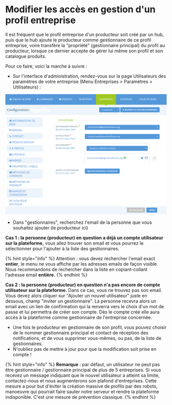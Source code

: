 # Modifier les accès en gestion d'un profil entreprise

Il est fréquent que le profil entreprise d'un producteur soit créé par un hub, puis que le hub ajoute le producteur comme gestionnaire de ce profil entreprise, voire transfère la "propriété" \(gestionnaire principal\) du profil au producteur, lorsque ce dernier accepte de gérer lui même son profil et son catalogue produits. 

Pour ce faire, voici la marche à suivre :

* Sur l'interface d'administration, rendez-vous sur la page Utilisateurs des paramètres de votre entreprise \(Menu Entreprises &gt; Paramètres &gt; Utilisateurs\) : 

![](../../.gitbook/assets/image%20%283%29.png)

* Dans "gestionnaires", recherchez l'email de la personne que vous souhaitez ajouter \(le producteur ici\)

**Cas 1 : la personne \(producteur\) en question a déjà un compte utilisateur sur la plateforme,** vous allez trouver son email et vous pourrez le sélectionner pour l'ajouter à la liste des gestionnaires.

{% hint style="info" %}
Attention : vous devez rechercher l'email exact **entier**, le menu ne vous affiche par les adresses emails de façon visible. Nous recommandons de rechercher dans la liste en copiant-collant l'adresse email **entière.**
{% endhint %}

**Cas 2 : la personne \(producteur\) en question n'a pas encore de compte utilisateur sur la plateforme.** Dans ce cas, vous ne trouvez pas son email. Vous devez alors cliquer sur "Ajouter un nouvel utilisateur" juste en dessous, champ "inviter un gestionnaire". La personne recevra alors un email avec un lien de confirmation qui la renverra vers le choix d'un mot de passe et lui permettra de créer son compte. Dès le compte créé elle aura accès à la plateforme comme gestionnaire de l'entreprise concernée.

* Une fois le producteur en gestionnaire de son profil, vous pouvez choisir de le nommer gestionnaire principal et contact de réception des notifications, et de vous supprimer vous-mêmes, ou pas, de la liste de gestionnaires. 
* N'oubliez pas de mettre à jour pour que la modification soit prise en compte  !

{% hint style="info" %}
**Remarque** : par défaut, un utilisateur ne peut pas être gestionnaire / gestionnaire principal de plus de 5 entreprises. Si vous recevez un message indiquant que le nouvel utilisateur a atteint sa limite, contactez-nous et nous augmenterons son plafond d'entreprises. Cette mesure a pour but d'éviter la création massive de profils par des robots, manoeuvre qui pourrait faire sauter notre serveur et rendre la plateforme indisponible. C'est une mesure de prévention classique.
{% endhint %}


